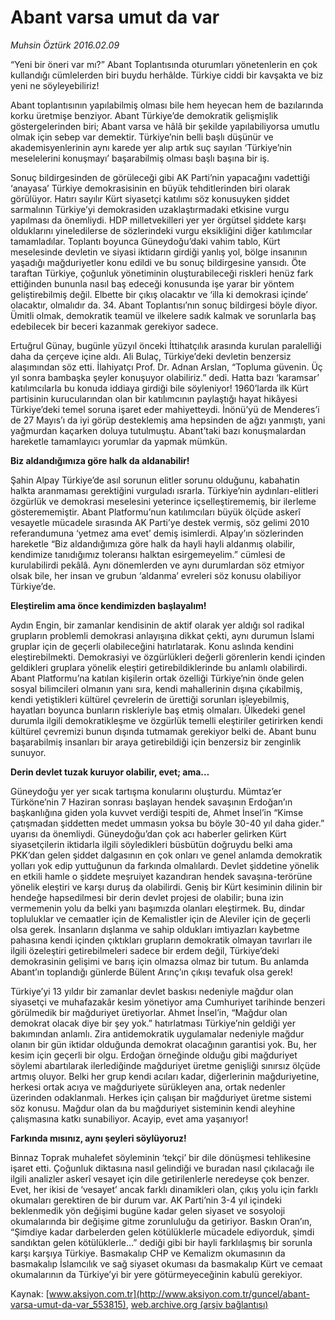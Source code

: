 # Abant varsa umut da var

*Muhsin Öztürk 2016.02.09*

<div class="pNewsDetailMainContent ctx_content" itemprop="articleBody">
 <p>
  “Yeni bir öneri var mı?” Abant Toplantısında oturumları yönetenlerin en çok kullandığı cümlelerden biri buydu herhâlde. Türkiye ciddi bir kavşakta ve biz yeni ne söyleyebiliriz!
 </p>
 <p>
  Abant toplantısının yapılabilmiş olması bile hem heyecan hem de bazılarında korku üretmişe benziyor. Abant Türkiye’de demokratik gelişmişlik göstergelerinden biri; Abant varsa ve hâlâ bir şekilde yapılabiliyorsa umutlu olmak için sebep var demektir. Türkiye’nin belli başlı düşünür ve akademisyenlerinin aynı karede yer alıp artık suç sayılan ‘Türkiye’nin meselelerini konuşmayı’ başarabilmiş olması başlı başına bir iş.
 </p>
 <p>
  Sonuç bildirgesinden de görüleceği gibi AK Parti’nin yapacağını vadettiği ‘anayasa’ Türkiye demokrasisinin en büyük tehditlerinden biri olarak görülüyor. Hatırı sayılır Kürt siyasetçi katılımı söz konusuyken şiddet sarmalının Türkiye’yi demokrasiden uzaklaştırmadaki etkisine vurgu yapılması da önemliydi. HDP milletvekilleri yer yer örgütsel şiddete karşı olduklarını yineledilerse de sözlerindeki vurgu eksikliğini diğer katılımcılar tamamladılar. Toplantı boyunca Güneydoğu’daki vahim tablo, Kürt meselesinde devletin ve siyasi iktidarın girdiği yanlış yol, bölge insanının yaşadığı mağduriyetler konu edildi ve bu sonuç bildirgesine yansıdı. Öte taraftan Türkiye, çoğunluk yönetiminin oluşturabileceği riskleri henüz fark ettiğinden bununla nasıl baş edeceği konusunda işe yarar bir yöntem geliştirebilmiş değil. Elbette bir çıkış olacaktır ve ‘illa ki demokrasi içinde’ olacaktır, olmalıdır da. 34. Abant Toplantısı’nın sonuç bildirgesi böyle diyor. Ümitli olmak, demokratik teamül ve ilkelere sadık kalmak ve sorunlarla baş edebilecek bir beceri kazanmak gerekiyor sadece.
 </p>
 <p>
  Ertuğrul Günay, bugünle yüzyıl önceki İttihatçılık arasında kurulan paralelliği daha da çerçeve içine aldı. Ali Bulaç, Türkiye’deki devletin benzersiz alaşımından söz etti. İlahiyatçı Prof. Dr. Adnan Arslan, “Topluma güvenin. Üç yıl sonra bambaşka şeyler konuşuyor olabiliriz.” dedi. Hatta bazı ‘karamsar’ katılımcılarla bu konuda iddiaya girdiği bile söyleniyor! 1960’larda ilk Kürt partisinin kurucularından olan bir katılımcının paylaştığı hayat hikâyesi Türkiye’deki temel soruna işaret eder mahiyetteydi. İnönü’yü de Menderes’i de 27 Mayıs’ı da iyi görüp desteklemiş ama hepsinden de ağzı yanmıştı, yani yağmurdan kaçarken doluya tutulmuştu. Abant’taki bazı konuşmalardan hareketle tamamlayıcı yorumlar da yapmak mümkün.
 </p>
 <p>
  <strong>
   Biz aldandığımıza göre halk da aldanabilir!
  </strong>
 </p>
 <p>
  Şahin Alpay Türkiye’de asıl sorunun elitler sorunu olduğunu, kabahatin halkta aranmaması gerektiğini vurguladı ısrarla. Türkiye’nin aydınları-elitleri özgürlük ve demokrasi meselesini yeterince içselleştirememiş, bir ilerleme gösterememiştir. Abant Platformu’nun katılımcıları büyük ölçüde askerî vesayetle mücadele sırasında AK Parti’ye destek vermiş, söz gelimi 2010 referandumuna ‘yetmez ama evet’ demiş isimlerdi. Alpay’ın sözlerinden hareketle “Biz aldandığımıza göre halk da hayli hayli aldanmış olabilir, kendimize tanıdığımız toleransı halktan esirgemeyelim.” cümlesi de kurulabilirdi pekâlâ. Aynı dönemlerden ve aynı durumlardan söz etmiyor olsak bile, her insan ve grubun ‘aldanma’ evreleri söz konusu olabiliyor Türkiye’de.
 </p>
 <p>
  <strong>
   Eleştirelim ama önce kendimizden başlayalım!
  </strong>
 </p>
 <p>
  Aydın Engin, bir zamanlar kendisinin de aktif olarak yer aldığı sol radikal grupların problemli demokrasi anlayışına dikkat çekti, aynı durumun İslami gruplar için de geçerli olabileceğini hatırlatarak. Konu aslında kendini eleştirebilmekti. Demokrasiyi ve özgürlükleri değerli görenlerin kendi içinden geldikleri gruplara yönelik eleştiri getirebildiklerinde bu anlamlı olabilirdi. Abant Platformu’na katılan kişilerin ortak özelliği Türkiye’nin önde gelen sosyal bilimcileri olmanın yanı sıra, kendi mahallerinin dışına çıkabilmiş, kendi yetiştikleri kültürel çevrelerin de ürettiği sorunları işleyebilmiş, hayatları boyunca bunların riskleriyle baş etmiş olmaları. Ülkedeki genel durumla ilgili demokratikleşme ve özgürlük temelli eleştiriler getirirken kendi kültürel çevremizi bunun dışında tutmamak gerekiyor belki de. Abant bunu başarabilmiş insanları bir araya getirebildiği için benzersiz bir zenginlik sunuyor.
 </p>
 <p>
  <strong>
   Derin devlet tuzak kuruyor olabilir, evet; ama…
  </strong>
 </p>
 <p>
  Güneydoğu yer yer sıcak tartışma konularını oluşturdu. Mümtaz’er Türköne’nin 7 Haziran sonrası başlayan hendek savaşının Erdoğan’ın başkanlığına giden yola kuvvet verdiği tespiti de, Ahmet İnsel’in “Kimse çatışmadan şiddetten medet ummasın yoksa bu böyle 30-40 yıl daha gider.” uyarısı da önemliydi. Güneydoğu’dan çok acı haberler gelirken Kürt siyasetçilerin iktidarla ilgili söyledikleri büsbütün doğruydu belki ama PKK’dan gelen şiddet dalgasının en çok onları ve genel anlamda demokratik yolları yok edip yuttuğunun da farkında olmalılardı. Devlet şiddetine yönelik en etkili hamle o şiddete meşruiyet kazandıran hendek savaşına-terörüne yönelik eleştiri ve karşı duruş da olabilirdi. Geniş bir Kürt kesiminin dilinin bir hendeğe hapsedilmesi bir derin devlet projesi de olabilir; buna izin vermemenin yolu da belki yanı başımızda olanları eleştirmek. Bu, dindar topluluklar ve cemaatler için de Kemalistler için de Aleviler için de geçerli olsa gerek. İnsanların dışlanma ve sahip oldukları imtiyazları kaybetme pahasına kendi içinden çıktıkları grupların demokratik olmayan tavırları ile ilgili özeleştiri getirebilmeleri sadece bir erdem değil, Türkiye’deki demokrasinin gelişimi ve barış için olmazsa olmaz bir tutum. Bu anlamda Abant’ın toplandığı günlerde Bülent Arınç’ın çıkışı tevafuk olsa gerek!
 </p>
 <p>
  Türkiye’yi 13 yıldır bir zamanlar devlet baskısı nedeniyle mağdur olan siyasetçi ve muhafazakâr kesim yönetiyor ama Cumhuriyet tarihinde benzeri görülmedik bir mağduriyet üretiyorlar. Ahmet İnsel’in, “Mağdur olan demokrat olacak diye bir şey yok.” hatırlatması Türkiye’nin geldiği yer bakımından anlamlı. Zira antidemokratik uygulamalar nedeniyle mağdur olanın bir gün iktidar olduğunda demokrat olacağının garantisi yok. Bu, her kesim için geçerli bir olgu. Erdoğan örneğinde olduğu gibi mağduriyet söylemi abartılarak ilerlediğinde mağduriyet üretme genişliği sınırsız ölçüde artmış oluyor. Belki her grup kendi acıları kadar, diğerlerinin mağduriyetine, herkesi ortak acıya ve mağduriyete sürükleyen ana, ortak nedenler üzerinden odaklanmalı. Herkes için çalışan bir mağduriyet üretme sistemi söz konusu. Mağdur olan da bu mağduriyet sisteminin kendi aleyhine çalışmasına katkı sunabiliyor. Acayip, evet ama yaşanıyor!
 </p>
 <p>
  <strong>
   Farkında mısınız, aynı şeyleri söylüyoruz!
  </strong>
 </p>
 <p>
  Binnaz Toprak muhalefet söyleminin ‘tekçi’ bir dile dönüşmesi tehlikesine işaret etti. Çoğunluk diktasına nasıl gelindiği ve buradan nasıl çıkılacağı ile ilgili analizler askerî vesayet için dile getirilenlerle neredeyse çok benzer. Evet, her ikisi de ‘vesayet’ ancak farklı dinamikleri olan, çıkış yolu için farklı okumaları gerektiren de bir durum var. AK Parti’nin 3-4 yıl içindeki beklenmedik yön değişimi bugüne kadar gelen siyaset ve sosyoloji okumalarında bir değişime gitme zorunluluğu da getiriyor. Baskın Oran’ın, “Şimdiye kadar darbelerden gelen kötülüklerle mücadele ediyorduk, şimdi sandıktan gelen kötülüklerle...” dediği gibi bir hayli farklılaşmış bir sorunla karşı karşıya Türkiye. Basmakalıp CHP ve Kemalizm okumasının da basmakalıp İslamcılık ve sağ siyaset okuması da basmakalıp Kürt ve cemaat okumalarının da Türkiye’yi bir yere götürmeyeceğinin kabulü gerekiyor.
 </p>
</div>


Kaynak: [www.aksiyon.com.tr](http://www.aksiyon.com.tr/guncel/abant-varsa-umut-da-var_553815), [web.archive.org (arşiv bağlantısı)](http://web.archive.org/web/20160210092136/http://www.aksiyon.com.tr/guncel/abant-varsa-umut-da-var_553815)
